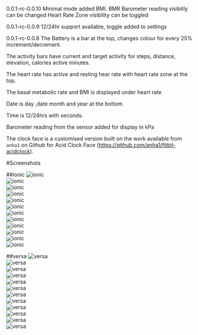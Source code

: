 0.0.1-rc-0.0.10
Minimal mode added
BMI. BMR Barometer reading visibitly can be changed
Heart Rate Zone visibility can be toggled

0.0.1-rc-0.0.9
12/24hr support  available, toggle added to settings

0.0.1-rc-0.0.8
The Battery is a bar at the top, changes colour for every 25% increment/decrement.

The activity bars have current and target activity for steps, distance, elevation, calories active minutes.

The heart rate has active and resting hear rate with heart rate zone at the top.

The basal metabolic rate and BMI is displayed under heart rate

Date is day ,date month and year  at the bottom

Time is 12/24hrs with seconds.

Barometer reading from the sensor added for display in kPa

The clock face is a customised version built on the work available from `anha1` on Github for Acid Clock Face (https://github.com/anha1/fitbit-acidclock).

#Screenshots

##ionic
![ionic](screenshot/ionic/ionic_1.jpg)<br/>
![ionic](screenshot/ionic/ionic_2.jpg)<br/>
![ionic](screenshot/ionic/ionic_3.jpg)<br/>
![ionic](screenshot/ionic/ionic_4.jpg)<br/>
![ionic](screenshot/ionic/ionic_5.jpg)<br/>
![ionic](screenshot/ionic/ionic_6.jpg)<br/>
![ionic](screenshot/ionic/ionic_7.jpg)<br/>
![ionic](screenshot/ionic/ionic_8.jpg)<br/>
![ionic](screenshot/ionic/ionic_9.jpg)<br/>
![ionic](screenshot/ionic/ionic_10.jpg)<br/>
![ionic](screenshot/ionic/ionic_11.jpg)<br/>
![ionic](screenshot/ionic/ionic_12.jpg)<br/>


##versa
![versa](screenshot/versa/versa_1.jpg)<br/>
![versa](screenshot/versa/versa_2.jpg)<br/>
![versa](screenshot/versa/versa_3.jpg)<br/>
![versa](screenshot/versa/versa_4.jpg)<br/>
![versa](screenshot/versa/versa_5.jpg)<br/>
![versa](screenshot/versa/versa_6.jpg)<br/>
![versa](screenshot/versa/versa_7.jpg)<br/>
![versa](screenshot/versa/versa_8.jpg)<br/>
![versa](screenshot/versa/versa_9.jpg)<br/>
![versa](screenshot/versa/versa_10.jpg)<br/>
![versa](screenshot/versa/versa_11.jpg)<br/>
![versa](screenshot/versa/versa_12.jpg)<br/>

